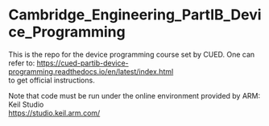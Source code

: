 # Cambridge_Engineering_PartIB_Device_Programming

This is the repo for the device programming course set by CUED.
One can refer to: https://cued-partib-device-programming.readthedocs.io/en/latest/index.html  
to get official instructions.  

Note that code must be run under the online environment provided by ARM: Keil Studio  
https://studio.keil.arm.com/


